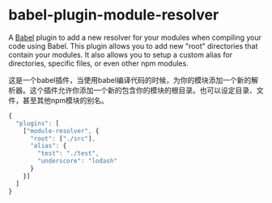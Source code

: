 # babel-plugin-module-resolver

 A [Babel](http://babeljs.io/) plugin to add a new resolver for your modules when compiling your code using Babel. This plugin allows you to add new "root" directories that contain your modules. It also allows you to setup a custom alias for directories, specific files, or even other npm modules. 

这是一个babel插件，当使用babel编译代码的时候，为你的模块添加一个新的解析器。这个插件允许你添加一个新的包含你的模块的根目录。也可以设定目录、文件，甚至其他npm模块的别名。

```js
{
  "plugins": [
    ["module-resolver", {
      "root": ["./src"],
      "alias": {
        "test": "./test",
        "underscore": "lodash"
      }
    }]
  ]
}
```

